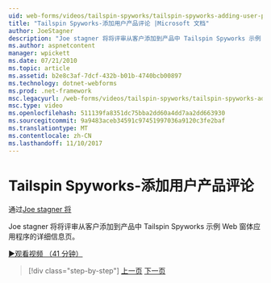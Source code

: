 ```yaml
---
uid: web-forms/videos/tailspin-spyworks/tailspin-spyworks-adding-user-product-reviews
title: "Tailspin Spyworks-添加用户产品评论 |Microsoft 文档"
author: JoeStagner
description: "Joe stagner 将将评审从客户添加到产品中 Tailspin Spyworks 示例 Web 窗体应用程序的详细信息页。"
ms.author: aspnetcontent
manager: wpickett
ms.date: 07/21/2010
ms.topic: article
ms.assetid: b2e8c3af-7dcf-432b-b01b-4740bcb00897
ms.technology: dotnet-webforms
ms.prod: .net-framework
msc.legacyurl: /web-forms/videos/tailspin-spyworks/tailspin-spyworks-adding-user-product-reviews
msc.type: video
ms.openlocfilehash: 511139fa8351dc75bba2dd60a4dd7aa2dd663930
ms.sourcegitcommit: 9a9483aceb34591c97451997036a9120c3fe2baf
ms.translationtype: MT
ms.contentlocale: zh-CN
ms.lasthandoff: 11/10/2017
---
```

<a name="tailspin-spyworks---adding-user-product-reviews"></a>Tailspin Spyworks-添加用户产品评论
====================
通过[Joe stagner 将](https://github.com/JoeStagner)

Joe stagner 将将评审从客户添加到产品中 Tailspin Spyworks 示例 Web 窗体应用程序的详细信息页。

[&#9654;观看视频 （41 分钟）](https://channel9.msdn.com/Blogs/ASP-NET-Site-Videos/tailspin-spyworks-adding-user-product-reviews)

>[!div class="step-by-step"]
[上一页](tailspin-spyworks-final-check-out.md)
[下一页](tailspin-spyworks-displaying-user-reviews.md)
